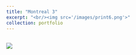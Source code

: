 ```yaml
---
title: "Montreal 3"
excerpt: "<br/><img src='/images/print6.png'>"
collection: portfolio
---
```

<br/><img src='/images/print6.png'>
